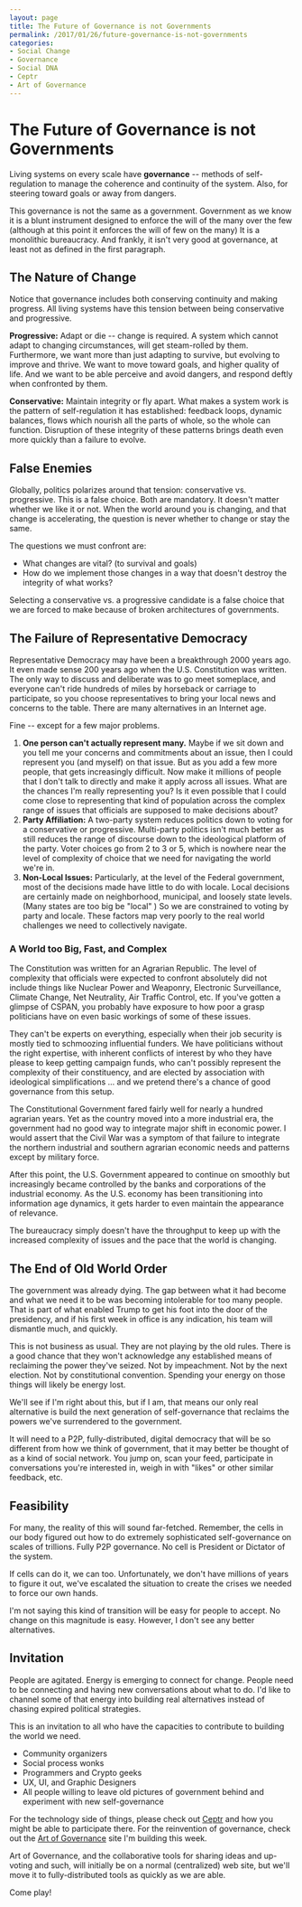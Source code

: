 ```yaml
---
layout: page
title: The Future of Governance is not Governments
permalink: /2017/01/26/future-governance-is-not-governments
categories:
- Social Change
- Governance
- Social DNA
- Ceptr
- Art of Governance
---
```

# The Future of Governance is not Governments

Living systems on every scale have **governance** -- methods of self-regulation to manage the coherence and continuity of the system. Also, for steering toward goals or away from dangers.

This governance is not the same as a government. Government as we know it is a blunt instrument designed to enforce the will of the many over the few (although at this point it enforces the will of few on the many) It is a monolithic bureaucracy. And frankly, it isn't very good at governance, at least not as defined in the first paragraph.

## The Nature of Change
Notice that governance includes both conserving continuity and making progress. All living systems have this tension between being conservative and progressive.

**Progressive:** Adapt or die -- change is required. A system which cannot adapt to changing circumstances, will get steam-rolled by them. Furthermore, we want more than just adapting to survive, but evolving to improve and thrive. We want to move toward goals, and higher quality of life. And we want to be able perceive and avoid dangers, and respond deftly when confronted by them.

**Conservative:** Maintain integrity or fly apart. What makes a system work is the pattern of self-regulation it has established: feedback loops, dynamic balances, flows which nourish all the parts of whole, so the whole can function. Disruption of these integrity of these patterns brings death even more quickly than a failure to evolve.

## False Enemies
Globally, politics polarizes around that tension: conservative vs. progressive. This is a false choice. Both are mandatory. It doesn't matter whether we like it or not. When the world around you is changing, and that change is accelerating, the question is never whether to change or stay the same.

The questions we must confront are:
 - What changes are vital? (to survival and goals)
 - How do we implement those changes in a way that doesn't destroy the integrity of what works?

Selecting a conservative vs. a progressive candidate is a false choice that we are forced to make because of broken architectures of governments.


## The Failure of Representative Democracy
Representative Democracy may have been a breakthrough 2000 years ago. It even made sense 200 years ago when the U.S. Constitution was written. The only way to discuss and deliberate was to go meet someplace, and everyone can't ride hundreds of miles by horseback or carriage to participate, so you choose representatives to bring your local news and concerns to the table. There are many alternatives in an Internet age.

Fine -- except for a few major problems.
1. **One person can't actually represent many.** Maybe if we sit down and you tell me your concerns and commitments about an issue, then I could represent you (and myself) on that issue. But as you add a few more people, that gets increasingly difficult. Now make it millions of people that I don't talk to directly and make it apply across all issues. What are the chances I'm really representing you? Is it even possible that I could come close to representing that kind of population across the complex range of issues that officials are supposed to make decisions about?
2. **Party Affiliation:** A two-party system reduces politics down to voting for a conservative or progressive. Multi-party politics isn't much better as still reduces the range of discourse down to the ideological platform of the party. Voter choices go from 2 to 3 or 5, which is nowhere near the level of complexity of choice that we need for navigating the world we're in.
3. **Non-Local Issues:** Particularly, at the level of the Federal government, most of the decisions made have little to do with locale. Local decisions are certainly made on neighborhood, municipal, and loosely state levels. (Many states are too big be "local" ) So we are constrained to voting by party and locale. These factors map very poorly to the real world challenges we need to collectively navigate.

### A World too Big, Fast, and Complex
The Constitution was written for an Agrarian Republic. The level of complexity that officials were expected to confront absolutely did not include things like Nuclear Power and Weaponry, Electronic Surveillance, Climate Change, Net Neutrality, Air Traffic Control, etc. If you've gotten a glimpse of CSPAN, you probably have exposure to how poor a grasp politicians have on even basic workings of some of these issues.

They can't be experts on everything, especially when their job security is mostly tied to schmoozing influential funders. We have politicians without the right expertise, with inherent conflicts of interest by who they have please to keep getting campaign funds, who can't possibly represent the complexity of their constituency, and are elected by association with ideological simplifications … and we pretend there's a chance of good governance from this setup.

The Constitutional Government fared fairly well for nearly a hundred agrarian years. Yet as the country moved into a more industrial era, the government had no good way to integrate major shift in economic power. I would assert that the Civil War was a symptom of that failure to integrate the northern industrial and southern agrarian economic needs and patterns except by military force.

After this point, the U.S. Government appeared to continue on smoothly but increasingly became controlled by the banks and corporations of the industrial economy. As the U.S. economy has been transitioning into information age dynamics, it gets harder to even maintain the appearance of relevance.

The bureaucracy simply doesn't have the throughput to keep up with the increased complexity of issues and the pace that the world is changing.

## The End of Old World Order
The government was already dying. The gap between what it had become and what we need it to be was becoming intolerable for too many people. That is part of what enabled Trump to get his foot into the door of the presidency, and if his first week in office is any indication, his team will dismantle much, and quickly.

This is not business as usual. They are not playing by the old rules. There is a good chance that they won't acknowledge any established means of reclaiming the power they've seized. Not by impeachment. Not by the next election. Not by constitutional convention. Spending your energy on those things will likely be energy lost.

We'll see if I'm right about this, but if I am, that means our only real alternative is build the next generation of self-governance that reclaims the powers we've surrendered to the government.

It will need to a P2P, fully-distributed, digital democracy that will be so different from how we think of government, that it may better be thought of as a kind of social network. You jump on, scan your feed, participate in conversations you're interested in, weigh in with "likes" or other similar feedback, etc.

## Feasibility
For many, the reality of this will sound far-fetched. Remember, the cells in our body figured out how to do extremely sophisticated self-governance on scales of trillions. Fully P2P governance. No cell is President or Dictator of the system.

If cells can do it, we can too. Unfortunately, we don't have millions of years to figure it out, we've escalated the situation to create the crises we needed to force our own hands.

I'm not saying this kind of transition will be easy for people to accept. No change on this magnitude is easy. However, I don't see any better alternatives.

## Invitation
People are agitated. Energy is emerging to connect for change. People need to be connecting and having new conversations about what to do. I'd like to channel some of that energy into building real alternatives instead of chasing expired political strategies.

This is an invitation to all who have the capacities to contribute to building the world we need.
 - Community organizers
 - Social process wonks
 - Programmers and Crypto geeks
 - UX, UI, and Graphic Designers
 - All people willing to leave old pictures of government behind and experiment with new self-governance

 For the technology side of things, please check out [Ceptr](http://ceptr.org) and how you might be able to participate there. For the reinvention of governance, check out the [Art of Governance](#) site I'm building this week.

Art of Governance, and the collaborative tools for sharing ideas and up-voting and such, will initially be on a normal (centralized) web site, but we'll move it to fully-distributed tools as quickly as we are able.

Come play!
